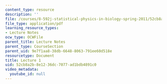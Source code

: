 ```yaml
---
content_type: resource
description: ''
file: /courses/8-592j-statistical-physics-in-biology-spring-2011/52cb8a2b8e1236dc7077ad1bdb4891c0_MIT8_592JS11_lec1.pdf
file_type: application/pdf
learning_resource_types:
- Lecture Notes
ocw_type: OCWFile
parent_title: Lecture Notes
parent_type: CourseSection
parent_uid: 9e7f1aa8-38db-6648-8063-791ee60d518e
resourcetype: Document
title: Lecture 1
uid: 52cb8a2b-8e12-36dc-7077-ad1bdb4891c0
video_metadata:
  youtube_id: null
---
```

